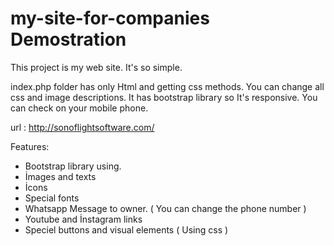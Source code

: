 # my-site-for-companies Demostration
This project is my web site.
It's so simple.

index.php folder has only Html and getting css methods. You can change all css and image descriptions.
It has bootstrap library so It's responsive. You can check on your mobile phone.

url : http://sonoflightsoftware.com/


Features:
* Bootstrap library using.
* İmages and texts
* İcons
* Special fonts
* Whatsapp Message to owner. ( You can change the phone number )
* Youtube and İnstagram links
* Speciel buttons and visual elements ( Using css )


